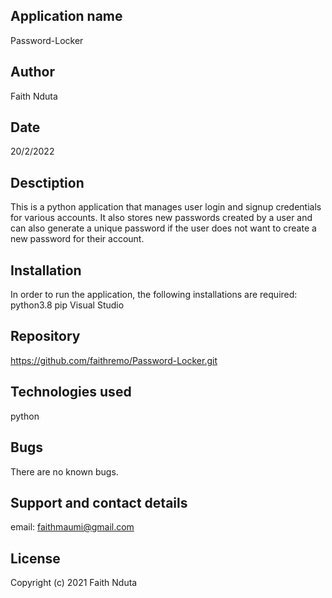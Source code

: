 ## Application name
Password-Locker

## Author
Faith Nduta

## Date
20/2/2022

## Desctiption
This is a python application that manages user login and signup credentials for various accounts. It also stores new passwords created by a user and can also generate a unique password if the user does not want to create a new password for their account.

## Installation
In order to run the application, the following installations are required:
python3.8
pip
Visual Studio

## Repository
https://github.com/faithremo/Password-Locker.git

## Technologies used
python

## Bugs
There are no known bugs.

## Support and contact details
email: faithmaumi@gmail.com

## License
Copyright (c) 2021 Faith Nduta